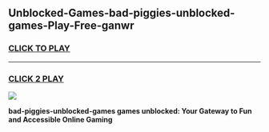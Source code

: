 
## Unblocked-Games-bad-piggies-unblocked-games-Play-Free-ganwr
<h3>
<a href="https://premium76.site?title=bad-piggies-unblocked-games&ref=23A">CLICK TO PLAY</a></h3>
<hr>

<h3>
<a href="https://premium76.site?title=bad-piggies-unblocked-games&ref=23A">CLICK 2 PLAY</a>
  
</h3>

<a href="https://premium76.site?title=bad-piggies-unblocked-games&ref=23A"><img src="https://clearcache.store/games.png"></a>


**bad-piggies-unblocked-games games unblocked: Your Gateway to Fun and Accessible Online Gaming**
